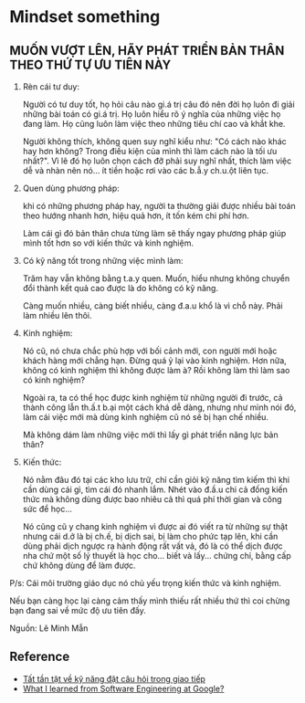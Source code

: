 # Mindset something

## MUỐN VƯỢT LÊN, HÃY PHÁT TRIỂN BẢN THÂN THEO THỨ TỰ ƯU TIÊN NÀY

1. Rèn cái tư duy:

    Người có tư duy tốt, họ hỏi câu nào gi.á trị câu đó nên đời họ luôn đi giải những bài toán có gi.á trị. Họ luôn hiểu rõ ý nghĩa của những việc họ đang làm. Họ cũng luôn làm việc theo những tiêu chí cao và khắt khe.

    Người không thích, không quen suy nghĩ kiểu như: "Có cách nào khác hay hơn không? Trong điều kiện của mình thì làm cách nào là tối ưu nhất?". Vì lẽ đó họ luôn chọn cách đỡ phải suy nghĩ nhất, thích làm việc dễ và nhàn nên nó... ít tiền hoặc rơi vào các b.ẫ.y ch.u.ột liên tục.

2. Quen dùng phương pháp:

    khi có những phương pháp hay, người ta thường giải được nhiều bài toán theo hướng nhanh hơn, hiệu quả hơn, ít tốn kém chi phí hơn.

    Làm cái gì đó bản thân chưa từng làm sẽ thấy ngay phương pháp giúp mình tốt hơn so với kiến thức và kinh nghiệm.

3. Có kỹ năng tốt trong những việc mình làm:

    Trăm hay vẫn không bằng t.a.y quen. Muốn, hiểu nhưng không chuyển đổi thành kết quả cao được là do không có kỹ năng.

    Càng muốn nhiều, càng biết nhiều, càng đ.a.u khổ là vì chỗ này. Phải làm nhiều lên thôi.

4. Kinh nghiệm:

    Nó cũ, nó chưa chắc phù hợp với bối cảnh mới, con người mới hoặc khách hàng mới chẳng hạn. Đừng quá ỷ lại vào kinh nghiệm. Hơn nữa, không có kinh nghiệm thì không được làm à? Rồi không làm thì làm sao có kinh nghiệm?

    Ngoài ra, ta có thể học được kinh nghiệm từ những người đi trước, cả thành công lẫn th.ấ.t b.ại một cách khá dễ dàng, nhưng như mình nói đó, làm cái việc mới mà dùng kinh nghiệm cũ nó sẽ bị hạn chế nhiều.

    Mà không dám làm những việc mới thì lấy gì phát triển năng lực bản thân?

5. Kiến thức:

    Nó nằm đâu đó tại các kho lưu trữ, chỉ cần giỏi kỹ năng tìm kiếm thì khi cần dùng cái gì, tìm cái đó nhanh lắm. Nhét vào đ.ầ.u chi cả đống kiến thức mà không dùng được bao nhiêu cả thì quá phí thời gian và công sức để học…

    Nó cũng cũ y chang kinh nghiệm vì được ai đó viết ra từ những sự thật nhưng cái d.ở là bị ch.ế, bị dịch sai, bị làm cho phức tạp lên, khi cần dùng phải dịch ngược ra hành động rất vất vả, đó là có thể dịch được nha chứ một số lý thuyết là học cho... biết và lấy... chứng chỉ, bằng cấp chứ không dùng để làm được.

P/s: Cái môi trường giáo dục nó chủ yếu trọng kiến thức và kinh nghiệm.

Nếu bạn càng học lại càng cảm thấy mình thiếu rất nhiều thứ thì coi chừng bạn đang sai về mức độ ưu tiên đấy.

Nguồn: Lê Minh Mẫn

## Reference

* [Tất tần tật về kỹ năng đặt câu hỏi trong giao tiếp](https://gitiho.com/blog/ky-nang-dat-cau-hoi-trong-giao-tiep.html#ky_nang_dat_cau_hoi_trong_giao_tiep_dat_hieu_qua_cao)
* [What I learned from Software Engineering at Google?](https://swizec.com/blog/what-i-learned-from-software-engineering-at-google/)
